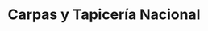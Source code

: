 ---
title: "Carpas y Tapicería Nacional"
url: /pereira/carpas-y-tapiceria-nacional/
shop: Allgemein
---